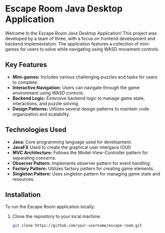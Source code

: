# Escape Room Java Desktop Application

Welcome to the Escape Room Java Desktop Application! This project was developed by a team of three, with a focus on frontend development and backend implementation. The application features a collection of mini-games for users to solve while navigating using WASD movement controls.

## Key Features

- **Mini-games:** Includes various challenging puzzles and tasks for users to complete.
- **Interactive Navigation:** Users can navigate through the game environment using WASD controls.
- **Backend Logic:** Extensive backend logic to manage game state, interactions, and puzzle solving.
- **Design Patterns:** Utilizes several design patterns to maintain code organization and scalability.

## Technologies Used

- **Java:** Core programming language used for development.
- **JavaFX** Used to create the graphical user intergace (GUI)
- **MVC Architecture:** Follows the Model-View-Controller pattern for separating concerns.
- **Observer Pattern:** Implements observer pattern for event handling.
- **Factory Pattern:** Utilizes factory pattern for creating game elements.
- **Singleton Pattern:** Uses singleton pattern for managing game state and resources.

## Installation

To run the Escape Room application locally:

1. Clone the repository to your local machine.
   ```bash
   git clone https://github.com/your-username/escape-room.git

